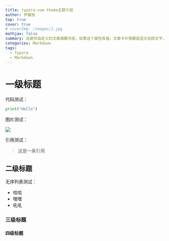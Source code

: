 ```yaml
---
title: typora-vue-theme主题介绍
author: 尹晨旭
top: true
cover: true
# coverImg: /images/1.jpg
mathjax: false
summary: 这是你自定义的文章摘要内容，如果这个属性有值，文章卡片摘要就显示这段文字，否则程序会自动截取文章的部分内容作为摘要
categories: Markdown
tags:
  - Typora
  - Markdown
---
```


# 一级标题

代码测试：
```py
print("Hello")
```


图片测试：

![](http://mculover666.cn/blog/20191031/R4mWMXsrRKxu.png?imageslim)

引用测试：

>这是一条引用

## 二级标题

无序列表测试：

- 哈哈
- 嘿嘿
- 吼吼

### 三级标题

#### 四级标题
